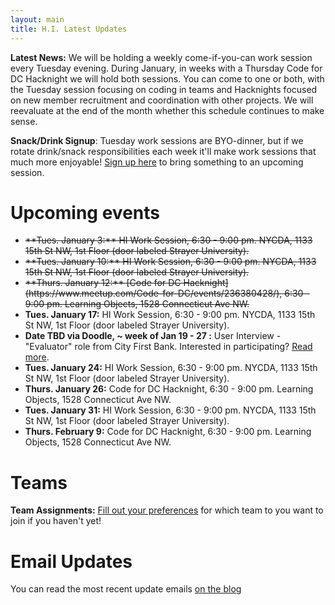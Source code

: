 ```yaml
---
layout: main
title: H.I. Latest Updates
---
```

<div class="well">
  <p><strong>Latest News:</strong>
      We will be holding a weekly come-if-you-can work session every Tuesday evening. During January, in weeks with a Thursday Code for DC Hacknight we will hold both sessions. You can come to one or both, with the Tuesday session focusing on coding in teams and Hacknights focused on new member recruitment and coordination with other projects. We will reevaluate at the end of the month whether this schedule continues to make sense.
    </p>
</div>

<div class="well">
  <strong>Snack/Drink Signup</strong>: Tuesday work sessions are BYO-dinner, but if we rotate drink/snack responsibilities each week it'll make work sessions that much more enjoyable! <a target="_blank" href="https://docs.google.com/spreadsheets/d/1LMS-DvR8-1zJVYjM21s0AXHfU3l42ZdOUDslhnrAxcA/edit?usp=sharing">Sign up here</a> to bring something to an upcoming session.
</div>

# Upcoming events

* <div style="text-decoration: line-through">**Tues. January 3:** HI Work Session, 6:30 - 9:00 pm. NYCDA, 1133 15th St NW, 1st Floor (door labeled Strayer University).</div>
* <div style="text-decoration: line-through">**Tues. January 10:** HI Work Session, 6:30 - 9:00 pm. NYCDA, 1133 15th St NW, 1st Floor (door labeled Strayer University).</div>
* <div style="text-decoration: line-through">**Thurs. January 12:** [Code for DC Hacknight](https://www.meetup.com/Code-for-DC/events/236380428/), 6:30 - 9:00 pm. Learning Objects, 1528 Connecticut Ave NW.</div>
* **Tues. January 17:** HI Work Session, 6:30 - 9:00 pm. NYCDA, 1133 15th St NW, 1st Floor (door labeled Strayer University).
* **Date TBD via Doodle, ~ week of Jan 19 - 27 :** User Interview - "Evaluator" role from City First Bank. Interested in participating? [Read more]({{site.baseurl}}/resources/latest/city-first.html).
* **Tues. January 24:** HI Work Session, 6:30 - 9:00 pm. NYCDA, 1133 15th St NW, 1st Floor (door labeled Strayer University).
* **Thurs. January 26:** Code for DC Hacknight, 6:30 - 9:00 pm. Learning Objects, 1528 Connecticut Ave NW.
* **Tues. January 31:** HI Work Session, 6:30 - 9:00 pm. NYCDA, 1133 15th St NW, 1st Floor (door labeled Strayer University).
* **Thurs. February 9:** Code for DC Hacknight, 6:30 - 9:00 pm. Learning Objects, 1528 Connecticut Ave NW.

# Teams

<p><strong>Team Assignments:</strong>
      <a href="https://docs.google.com/spreadsheets/d/1gjOu2WRdGH-FiJ1u8GBRLVJo118hnfiH8SGT9fD3mVI/edit#gid=0">Fill out your preferences</a> for which team to you want to join if you haven't yet!
    </p>

# Email Updates

You can read the most recent update emails [on the blog]({{site.baseurl}}/blog)
